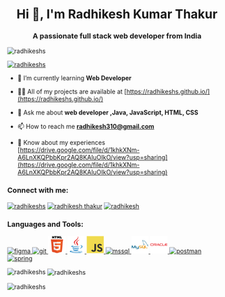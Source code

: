 <h1 align="center">Hi 👋, I'm Radhikesh Kumar Thakur</h1>
<h3 align="center">A passionate full stack web developer from India</h3>

<p align="left"> <img src="https://komarev.com/ghpvc/?username=radhikeshs&label=Profile%20views&color=0e75b6&style=flat" alt="radhikeshs" /> </p>

<p align="left"> <a href="https://github.com/ryo-ma/github-profile-trophy"><img src="https://github-profile-trophy.vercel.app/?username=radhikeshs" alt="radhikeshs" /></a> </p>

- 🌱 I’m currently learning **Web Developer**

- 👨‍💻 All of my projects are available at [https://radhikeshs.github.io/](https://radhikeshs.github.io/)

- 💬 Ask me about **web developer ,Java, JavaScript, HTML, CSS**

- 📫 How to reach me **radhikesh310@gmail.com**

- 📄 Know about my experiences [https://drive.google.com/file/d/1khkXNm-A6LnXKQPbbKpr2AQ8KAIuOIkO/view?usp=sharing](https://drive.google.com/file/d/1khkXNm-A6LnXKQPbbKpr2AQ8KAIuOIkO/view?usp=sharing)

<h3 align="left">Connect with me:</h3>
<p align="left">
<a href="https://codepen.io/radhikeshs" target="blank"><img align="center" src="https://raw.githubusercontent.com/rahuldkjain/github-profile-readme-generator/master/src/images/icons/Social/codepen.svg" alt="radhikeshs" height="30" width="40" /></a>
<a href="https://linkedin.com/in/radhikesh thakur" target="blank"><img align="center" src="https://raw.githubusercontent.com/rahuldkjain/github-profile-readme-generator/master/src/images/icons/Social/linked-in-alt.svg" alt="radhikesh thakur" height="30" width="40" /></a>
<a href="https://www.hackerrank.com/radhikesh" target="blank"><img align="center" src="https://raw.githubusercontent.com/rahuldkjain/github-profile-readme-generator/master/src/images/icons/Social/hackerrank.svg" alt="radhikesh" height="30" width="40" /></a>
</p>

<h3 align="left">Languages and Tools:</h3>
<p align="left"> <a href="https://www.figma.com/" target="_blank" rel="noreferrer"> <img src="https://www.vectorlogo.zone/logos/figma/figma-icon.svg" alt="figma" width="40" height="40"/> </a> <a href="https://git-scm.com/" target="_blank" rel="noreferrer"> <img src="https://www.vectorlogo.zone/logos/git-scm/git-scm-icon.svg" alt="git" width="40" height="40"/> </a> <a href="https://www.w3.org/html/" target="_blank" rel="noreferrer"> <img src="https://raw.githubusercontent.com/devicons/devicon/master/icons/html5/html5-original-wordmark.svg" alt="html5" width="40" height="40"/> </a> <a href="https://www.java.com" target="_blank" rel="noreferrer"> <img src="https://raw.githubusercontent.com/devicons/devicon/master/icons/java/java-original.svg" alt="java" width="40" height="40"/> </a> <a href="https://developer.mozilla.org/en-US/docs/Web/JavaScript" target="_blank" rel="noreferrer"> <img src="https://raw.githubusercontent.com/devicons/devicon/master/icons/javascript/javascript-original.svg" alt="javascript" width="40" height="40"/> </a> <a href="https://www.microsoft.com/en-us/sql-server" target="_blank" rel="noreferrer"> <img src="https://www.svgrepo.com/show/303229/microsoft-sql-server-logo.svg" alt="mssql" width="40" height="40"/> </a> <a href="https://www.mysql.com/" target="_blank" rel="noreferrer"> <img src="https://raw.githubusercontent.com/devicons/devicon/master/icons/mysql/mysql-original-wordmark.svg" alt="mysql" width="40" height="40"/> </a> <a href="https://www.oracle.com/" target="_blank" rel="noreferrer"> <img src="https://raw.githubusercontent.com/devicons/devicon/master/icons/oracle/oracle-original.svg" alt="oracle" width="40" height="40"/> </a> <a href="https://postman.com" target="_blank" rel="noreferrer"> <img src="https://www.vectorlogo.zone/logos/getpostman/getpostman-icon.svg" alt="postman" width="40" height="40"/> </a> <a href="https://spring.io/" target="_blank" rel="noreferrer"> <img src="https://www.vectorlogo.zone/logos/springio/springio-icon.svg" alt="spring" width="40" height="40"/> </a> </p>

<p><img align="left" src="https://github-readme-stats.vercel.app/api/top-langs?username=radhikeshs&show_icons=true&locale=en&layout=compact" alt="radhikeshs" /></p>

<p>&nbsp;<img align="center" src="https://github-readme-stats.vercel.app/api?username=radhikeshs&show_icons=true&locale=en" alt="radhikeshs" /></p>

<p><img align="center" src="https://github-readme-streak-stats.herokuapp.com/?user=radhikeshs&" alt="radhikeshs" /></p>
